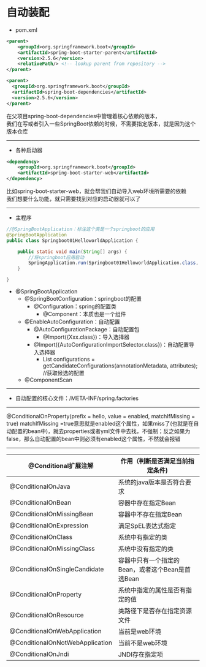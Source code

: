 # 自动装配
- pom.xml
```xml
<parent>
    <groupId>org.springframework.boot</groupId>
    <artifactId>spring-boot-starter-parent</artifactId>
    <version>2.5.6</version>
    <relativePath/> <!-- lookup parent from repository -->
</parent>

<parent>
  <groupId>org.springframework.boot</groupId>
  <artifactId>spring-boot-dependencies</artifactId>
  <version>2.5.6</version>
</parent>
```
  
在父项目spring-boot-dependencies中管理着核心依赖的版本，  
我们在写或者引入一些SpringBoot依赖的时候，不需要指定版本，就是因为这个版本仓库  

<hr/>

- 各种启动器  

```xml
<dependency>
    <groupId>org.springframework.boot</groupId>
    <artifactId>spring-boot-starter-web</artifactId>
</dependency>
```
比如spring-boot-starter-web，就会帮我们自动导入web环境所需要的依赖  
我们想要什么功能，就只需要找到对应的启动器就可以了  

<hr/>

- 主程序
```java
//@SpringBootApplication：标注这个类是一个springboot的应用
@SpringBootApplication
public class Springboot01HelloworldApplication {

    public static void main(String[] args) {
        //将springboot应用启动
        SpringApplication.run(Springboot01HelloworldApplication.class, args);
    }

}
```
  - @SpringBootApplication
    - @SpringBootConfiguration：springboot的配置
      - @Configuration：spring的配置类
        - @Component：本质也是一个组件
    - @EnableAutoConfiguration：自动配置
      - @AutoConfigurationPackage：自动配置包
        - @Import({Xxx.class})：导入选择器
      - @Import({AutoConfigurationImportSelector.class})：自动配置导入选择器
        - List<String> configurations = getCandidateConfigurations(annotationMetadata, attributes); //获取候选的配置
    - @ComponentScan

<hr/>
  
- 自动配置的核心文件：/META-INF/spring.factories
    
<hr/>

@ConditionalOnProperty(prefix = hello, value = enabled, matchIfMissing = true)
matchIfMissing =true意思就是enabled这个属性，如果miss了(也就是在自动配置的bean中)，就去properties或者yml文件中去找，不强制；反之如果为false，那么自动配置的bean中则必须有enabled这个属性，不然就会报错

<hr/>
    
    
| @Conditional扩展注解  | 作用（判断是否满足当前指定条件)  |
|  ----  | ----  |
| @ConditionalOnJava  | 系统的java版本是否符合要求 |
| @ConditionalOnBean  | 容器中存在指定Bean |
| @ConditionalOnMissingBean  | 容器中不存在指定Bean  |
| @ConditionalOnExpression  | 满足SpEL表达式指定  |
| @ConditionalOnClass  | 系统中有指定的类  |
| @ConditionalOnMissingClass  | 系统中没有指定的类  |
| @ConditionalOnSingleCandidate  | 容器中只有一个指定的Bean，或者这个Bean是首选Bean  |
| @ConditionalOnProperty  | 系统中指定的属性是否有指定的值  |
| @ConditionalOnResource  | 类路径下是否存在指定资源文件  |
| @ConditionalOnWebApplication  | 当前是web环境  |
| @ConditionalOnNotWebApplication  | 当前不是web环境  |
| @ConditionalOnJndi  | JNDI存在指定项  |
